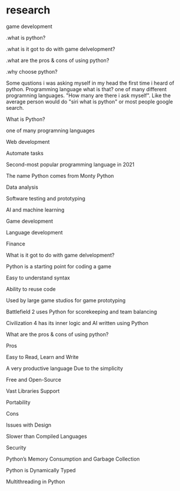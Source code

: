 # research
game development 

.what is python?

.what is it got to do with game delvelopment?

.what are the pros & cons of using python?

.why choose python?


Some qustions i was asking myself in my head the first time i heard of python. Programming language what is that?
one of many different programning languages. "How many are there i ask myself". Like the average person would do
"siri what is python" or most people google search.


What is Python?


one of many programning languages

Web development

Automate tasks

Second-most popular programming language in 2021

The name Python comes from Monty Python

Data analysis

Software testing and prototyping

AI and machine learning

Game development

Language development

Finance


What is it got to do with game delvelopment?


Python is a starting point for coding a game

Easy to understand syntax

Ability to reuse code

Used by large game studios for game prototyping

Battlefield 2 uses Python for scorekeeping and team balancing

Civilization 4 has its inner logic and AI written using Python


What are the pros & cons of using python?


Pros


Easy to Read, Learn and Write

A very productive language Due to the simplicity

Free and Open-Source

Vast Libraries Support

Portability


Cons


Issues with Design

Slower than Compiled Languages

Security

Python’s Memory Consumption and Garbage Collection

Python is Dynamically Typed

Multithreading in Python 



